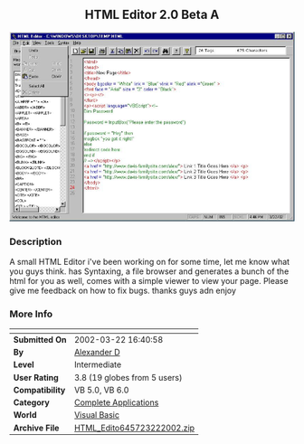 ﻿<div align="center">

## HTML Editor 2\.0 Beta A

<img src="PIC20023221643597849.jpg">
</div>

### Description

A small HTML Editor i've been working on for some time, let me know what you guys think. has Syntaxing, a file browser and generates a bunch of the html for you as well, comes with a simple viewer to view your page. Please give me feedback on how to fix bugs. thanks guys adn enjoy
 
### More Info
 


<span>             |<span>
---                |---
**Submitted On**   |2002-03-22 16:40:58
**By**             |[Alexander D](https://github.com/Planet-Source-Code/PSCIndex/blob/master/ByAuthor/alexander-d.md)
**Level**          |Intermediate
**User Rating**    |3.8 (19 globes from 5 users)
**Compatibility**  |VB 5\.0, VB 6\.0
**Category**       |[Complete Applications](https://github.com/Planet-Source-Code/PSCIndex/blob/master/ByCategory/complete-applications__1-27.md)
**World**          |[Visual Basic](https://github.com/Planet-Source-Code/PSCIndex/blob/master/ByWorld/visual-basic.md)
**Archive File**   |[HTML\_Edito645723222002\.zip](https://github.com/Planet-Source-Code/alexander-d-html-editor-2-0-beta-a__1-32929/archive/master.zip)








